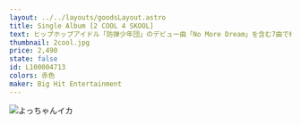 ```yaml
---
layout: ../../layouts/goodsLayout.astro
title: Single Album [2 COOL 4 SKOOL]
text: ヒップホップアイドル「防弾少年団」のデビュー曲「No More Dream」を含む7曲で構成されたデビューシングル。メンバーたちは全曲の作詞、作曲に参加するなど、凄まじい実力を誇り、「ヒップホップは自分の話を解き放つ率直な音楽だ」という言葉のように、防弾少年団の感性と歌詞の間には、いかなる異物感もない。質と量ともに満足なレコードの誕生。
thumbnail: 2cool.jpg
price: 2,490
state: false
id: L100004713
colors: 赤色
maker: Big Hit Entertainment
---
```


![よっちゃんイカ](/images/2cool.jpg)
